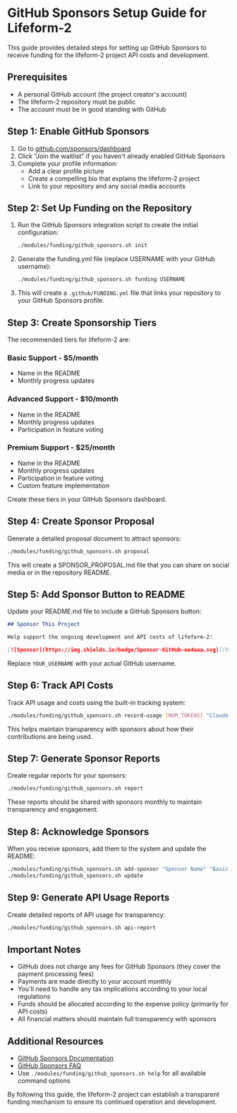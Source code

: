 # GitHub Sponsors Setup Guide for Lifeform-2

This guide provides detailed steps for setting up GitHub Sponsors to receive funding for the lifeform-2 project API costs and development.

## Prerequisites

- A personal GitHub account (the project creator's account)
- The lifeform-2 repository must be public
- The account must be in good standing with GitHub

## Step 1: Enable GitHub Sponsors

1. Go to [github.com/sponsors/dashboard](https://github.com/sponsors/dashboard)
2. Click "Join the waitlist" if you haven't already enabled GitHub Sponsors
3. Complete your profile information:
   - Add a clear profile picture
   - Create a compelling bio that explains the lifeform-2 project
   - Link to your repository and any social media accounts

## Step 2: Set Up Funding on the Repository

1. Run the GitHub Sponsors integration script to create the initial configuration:
   ```bash
   ./modules/funding/github_sponsors.sh init
   ```

2. Generate the funding.yml file (replace USERNAME with your GitHub username):
   ```bash
   ./modules/funding/github_sponsors.sh funding USERNAME
   ```
   
3. This will create a `.github/FUNDING.yml` file that links your repository to your GitHub Sponsors profile.

## Step 3: Create Sponsorship Tiers

The recommended tiers for lifeform-2 are:

### Basic Support - $5/month
- Name in the README
- Monthly progress updates

### Advanced Support - $10/month
- Name in the README
- Monthly progress updates
- Participation in feature voting

### Premium Support - $25/month
- Name in the README
- Monthly progress updates
- Participation in feature voting
- Custom feature implementation

Create these tiers in your GitHub Sponsors dashboard.

## Step 4: Create Sponsor Proposal

Generate a detailed proposal document to attract sponsors:

```bash
./modules/funding/github_sponsors.sh proposal
```

This will create a SPONSOR_PROPOSAL.md file that you can share on social media or in the repository README.

## Step 5: Add Sponsor Button to README

Update your README.md file to include a GitHub Sponsors button:

```markdown
## Sponsor This Project

Help support the ongoing development and API costs of lifeform-2:

[![Sponsor](https://img.shields.io/badge/Sponsor-GitHub-ea4aaa.svg)](https://github.com/sponsors/YOUR_USERNAME)
```

Replace `YOUR_USERNAME` with your actual GitHub username.

## Step 6: Track API Costs

Track API usage and costs using the built-in tracking system:

```bash
./modules/funding/github_sponsors.sh record-usage [NUM_TOKENS] "Claude 3.7 Sonnet"
```

This helps maintain transparency with sponsors about how their contributions are being used.

## Step 7: Generate Sponsor Reports

Create regular reports for your sponsors:

```bash
./modules/funding/github_sponsors.sh report
```

These reports should be shared with sponsors monthly to maintain transparency and engagement.

## Step 8: Acknowledge Sponsors

When you receive sponsors, add them to the system and update the README:

```bash
./modules/funding/github_sponsors.sh add-sponsor "Sponsor Name" "Basic Support" 5
./modules/funding/github_sponsors.sh update
```

## Step 9: Generate API Usage Reports

Create detailed reports of API usage for transparency:

```bash
./modules/funding/github_sponsors.sh api-report
```

## Important Notes

- GitHub does not charge any fees for GitHub Sponsors (they cover the payment processing fees)
- Payments are made directly to your account monthly
- You'll need to handle any tax implications according to your local regulations
- Funds should be allocated according to the expense policy (primarily for API costs)
- All financial matters should maintain full transparency with sponsors

## Additional Resources

- [GitHub Sponsors Documentation](https://docs.github.com/en/sponsors)
- [GitHub Sponsors FAQ](https://docs.github.com/en/sponsors/getting-started-with-github-sponsors/about-github-sponsors#about-the-github-sponsors-program)
- Use `./modules/funding/github_sponsors.sh help` for all available command options

By following this guide, the lifeform-2 project can establish a transparent funding mechanism to ensure its continued operation and development.